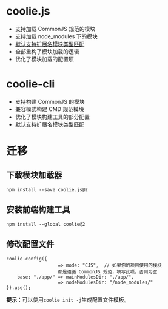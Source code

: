 # coolie.js
- 支持加载 CommonJS 规范的模块
- 支持加载 node_modules 下的模块
- [默认支持扩展名模块类型匹配](/introduction/module-type.md)
- 全部重构了模块加载的逻辑
- 优化了模块加载的配置项


# coolie-cli
- 支持构建 CommonJS 的模块
- 兼容模式构建 CMD 规范模块
- 优化了模块构建工具的部分配置
- 默认支持扩展名模块类型匹配


# 迁移
## 下载模块加载器
```
npm install --save coolie.js@2
```

## 安装前端构建工具
```
npm install --global coolie@2
```

## 修改配置文件
```
coolie.config({
                   => mode: "CJS",  // 如果你的项目使用的模块
                   都是遵循 CommonJS 规范，填写此项，否则为空
    base: "./app/" => mainModulesDir: "./app/",
                   => nodeModulesDir: "/node_modules/"
}).use();
```

**提示**：可以使用`coolie init -j`生成配置文件模板。
